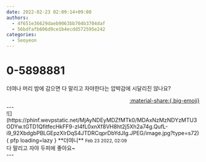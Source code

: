 ```yaml
---
date: 2022-02-23 02:09:14+09:00
authors:
  - 4f651e36629daeb9063bb704b3704daf
  - 56bdfafb606d9ce1b4ecdd572595e242
categories:
  - Seoyeon
---
```


# 0-5898881

<div class="post-container" markdown="1">
<div class="content-container md-sidebar__scrollwrap" markdown="1">

더여나 머리 밤에 감으면 다 말리고 자야한다는 압박감에 시달리진 않나요?

</div>
</div>

<div style="text-align: right;" markdown="1">
<a href="https://weverse.io/fromis9/fanpost/0-5898881" style="text-align: right;">:material-share:{.big-emoji}</a>
</div>
---

<div class="comments-container md-sidebar__scrollwrap" markdown="1">
<div class="comment" markdown="1">
<div class='id-container' markdown="1">
![](https://phinf.wevpstatic.net/MjAyNDEyMDZfMTk0/MDAxNzMzNDYzMTU3ODYw.tGTD1QfitfecHkFF9-zI4fL0xnXf8VH8ht2j5Xh2a74g.QufL-i9_92XbdgbPBLGEpzXIrDqS4JTDRCqprDbYdJIg.JPEG/image.jpg?type=s72){ pfp loading=lazy }
**<span class="artist">더여니</span>** <small>Feb 23 2022, 02:09</small><br>
</div>
<div class='comment-body' markdown="1">
다 말리고 자야 두피에 좋아요~
</div>
</div>
</div>
---
